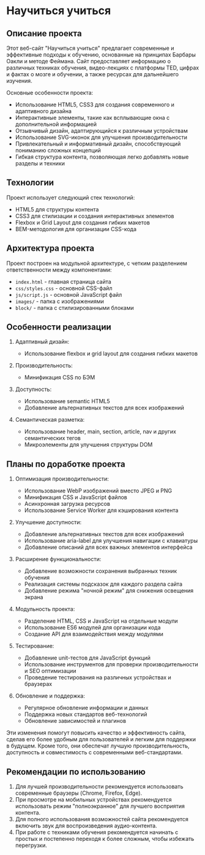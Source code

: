 # Научиться учиться

## Описание проекта

Этот веб-сайт "Научиться учиться" предлагает современные и эффективные подходы к обучению, основанные на принципах Барбары Оакли и методе Феймана. Сайт предоставляет информацию о различных техниках обучения, видео-лекциях с платформы TED, цифрах и фактах о мозге и обучении, а также ресурсах для дальнейшего изучения.

Основные особенности проекта:

- Использование HTML5, CSS3 для создания современного и адаптивного дизайна
- Интерактивные элементы, такие как всплывающие окна с дополнительной информацией
- Отзывчивый дизайн, адаптирующийся к различным устройствам
- Использование SVG-иконок для улучшения производительности
- Привлекательный и информативный дизайн, способствующий пониманию сложных концепций
- Гибкая структура контента, позволяющая легко добавлять новые разделы и техники

## Технологии

Проект использует следующий стек технологий:

- HTML5 для структуры контента
- CSS3 для стилизации и создания интерактивных элементов
- Flexbox и Grid Layout для создания гибких макетов
- BEM-методология для организации CSS-кода

## Архитектура проекта

Проект построен на модульной архитектуре, с четким разделением ответственности между компонентами:

- `index.html` - главная страница сайта
- `css/styles.css` - основной CSS-файл
- `js/script.js` - основной JavaScript файл
- `images/` - папка с изображениями
- `block/` - папка с стилизированными блоками

## Особенности реализации

1. Адаптивный дизайн:
   - Использование flexbox и grid layout для создания гибких макетов
     
3. Производительность:
   - Минификация CSS по БЭМ

4. Доступность:
   - Использование semantic HTML5
   - Добавление альтернативных текстов для всех изображений

5. Семантическая разметка:
   - Использование header, main, section, article, nav и других семантических тегов
   - Микроэлементы для улучшения структуры DOM

## Планы по доработке проекта

1. Оптимизация производительности:
   - Использование WebP изображений вместо JPEG и PNG
   - Минификация CSS и JavaScript файлов
   - Асинхронная загрузка ресурсов
   - Использование Service Worker для кэширования контента

2. Улучшение доступности:
   - Добавление альтернативных текстов для всех изображений
   - Использование aria-label для улучшения навигации с клавиатуры
   - Добавление описаний для всех важных элементов интерфейса

3. Расширение функциональности:
   - Добавление возможности сохранения выбранных техник обучения
   - Реализация системы подсказок для каждого раздела сайта
   - Добавление режима "ночной режим" для снижения освещения экрана

4. Модульность проекта:
   - Разделение HTML, CSS и JavaScript на отдельные модули
   - Использование ES6 модулей для организации кода
   - Создание API для взаимодействия между модулями

5. Тестирование:
   - Добавление unit-тестов для JavaScript функций
   - Использование инструментов для проверки производительности и SEO оптимизации
   - Проведение тестирования на различных устройствах и браузерах
6. Обновление и поддержка:
   - Регулярное обновление информации и данных
   - Поддержка новых стандартов веб-технологий
   - Обновление зависимостей и плагинов

Эти изменения помогут повысить качество и эффективность сайта, сделав его более удобным для пользователей и легким для поддержки в будущем. Кроме того, они обеспечат лучшую производительность, доступность и совместимость с современными веб-стандартами.

## Рекомендации по использованию

1. Для лучшей производительности рекомендуется использовать современные браузеры (Chrome, Firefox, Edge).
2. При просмотре на мобильных устройствах рекомендуется использовать режим "полноэкранное" для лучшего восприятия контента.
3. Для полного использования возможностей сайта рекомендуется включить звук для воспроизведения аудио-контента.
4. При работе с техниками обучения рекомендуется начинать с простых и постепенно переходя к более сложным, чтобы избежать перегрузки.

